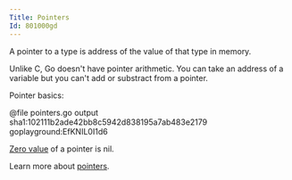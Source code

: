 ```yaml
---
Title: Pointers
Id: 801000gd
---
```


A pointer to a type is address of the value of that type in memory.

Unlike C, Go doesn't have pointer arithmetic. You can take an address of a variable but you can't add or substract from a pointer.

Pointer basics:

@file pointers.go output sha1:102111b2ade42bb8c5942d838195a7ab483e2179 goplayground:EfKNIL0I1d6

[Zero value](a-6069) of a pointer is nil.

Learn more about [pointers](a-1239).
